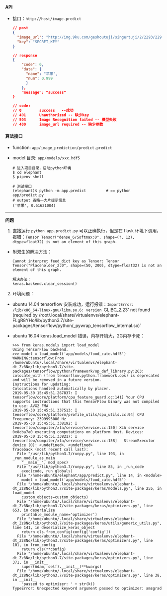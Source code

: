 #### API

- 接口：`http://host/image-predict`

  ```json
  // post
  {
    "image_url": "http://img.9ku.com/geshoutuji/singertuji/2/2293/2293_2.jpg",
    "key": "SECRET_KEY"
  }

  // response
  {
      "code": 0,
      "data": {
        "name": "苹果",
        "num": 0.999
        }
      },
      "message": "success"
  }	
  
  // code:
  // 0        success	--成功
  // 401      Unauthorized -- 缺少key
  // 503      Image Recognition failed -- 模型失败
  // 400      image_url required -- 缺少参数
  ```

#### 算法接口

- function: `app/image_prediction/predict.predict`
- model 目录: `app/models/xxx.hdf5`

  ```
  # 进入项目目录，启动python环境
  $ cd elephant
  $ pipenv shell

  # 测试接口
  (elephant)$ python -m app.predict 		# == python app/predict.py
  # output 省略一大片提示信息
  ('苹果', 0.61621004)
  ```

---

**问题**

1. 直接运行 `python app.predict.py` 可以正确执行，但是在 flask 环境下调用，报错：`Tensor Tensor("dense_6/Softmax:0", shape=(?, 12), dtype=float32) is not an element of this graph.`
  
  - 附双生的解决方法：
    
    ```
    Cannot interpret feed_dict key as Tensor: Tensor Tensor("Placeholder_2:0", shape=(50, 200), dtype=float32) is not an element of this graph.

    解决办法：
    keras.backend.clear_session()
    ```

2. 环境问题：

  - ubuntu 14.04 tensorflow 安装成功，运行报错：`ImportError: /lib/x86_64-linux-gnu/libm.so.6: version `GLIBC_2.23' not found (required by /root/.local/share/virtualenvs/elephant-FLgR8YHo/lib/python3.7/site-packages/tensorflow/python/_pywrap_tensorflow_internal.so)`
  - ubuntu 16.04 keras.load_model 错误，内存开销大，2G内存卡死：

    ```
    >>> from keras.models import load_model
    Using TensorFlow backend.
    >>> model = load_model('app/models/food_cate.hdf5')
    WARNING:tensorflow:From /home/ubuntu/.local/share/virtualenvs/elephant-dt_Zz8No/lib/python3.7/site-packages/tensorflow/python/framework/op_def_library.py:263: colocate_with (from tensorflow.python.framework.ops) is deprecated and will be removed in a future version.
    Instructions for updating:
    Colocations handled automatically by placer.
    2019-05-30 15:45:51.267837: I tensorflow/core/platform/cpu_feature_guard.cc:141] Your CPU supports instructions that this TensorFlow binary was not compiled to use: AVX2 FMA
    2019-05-30 15:45:51.337513: I tensorflow/core/platform/profile_utils/cpu_utils.cc:94] CPU Frequency: 2399995000 Hz
    2019-05-30 15:45:51.338192: I tensorflow/compiler/xla/service/service.cc:150] XLA service 0x8cba7a0 executing computations on platform Host. Devices:
    2019-05-30 15:45:51.338217: I tensorflow/compiler/xla/service/service.cc:158]   StreamExecutor device (0): <undefined>, <undefined>
    Traceback (most recent call last):
      File "/usr/lib/python3.7/runpy.py", line 193, in _run_module_as_main
        "__main__", mod_spec)
      File "/usr/lib/python3.7/runpy.py", line 85, in _run_code
        exec(code, run_globals)
      File "/home/ubuntu/elephant/app/predict.py", line 14, in <module>
        model = load_model('app/models/food_cate.hdf5')
      File "/home/ubuntu/.local/share/virtualenvs/elephant-dt_Zz8No/lib/python3.7/site-packages/keras/models.py", line 255, in load_model
        custom_objects=custom_objects)
      File "/home/ubuntu/.local/share/virtualenvs/elephant-dt_Zz8No/lib/python3.7/site-packages/keras/optimizers.py", line 653, in deserialize
        printable_module_name='optimizer')
      File "/home/ubuntu/.local/share/virtualenvs/elephant-dt_Zz8No/lib/python3.7/site-packages/keras/utils/generic_utils.py", line 141, in deserialize_keras_object
        return cls.from_config(config['config'])
      File "/home/ubuntu/.local/share/virtualenvs/elephant-dt_Zz8No/lib/python3.7/site-packages/keras/optimizers.py", line 101, in from_config
        return cls(**config)
      File "/home/ubuntu/.local/share/virtualenvs/elephant-dt_Zz8No/lib/python3.7/site-packages/keras/optimizers.py", line 371, in __init__
        super(Adam, self).__init__(**kwargs)
      File "/home/ubuntu/.local/share/virtualenvs/elephant-dt_Zz8No/lib/python3.7/site-packages/keras/optimizers.py", line 38, in __init__
        'passed to optimizer: ' + str(k))
    TypeError: Unexpected keyword argument passed to optimizer: amsgrad
    ```
